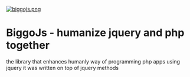 [![biggojs.png](https://s12.postimg.org/owpt9q2bh/biggojs.png)](https://postimg.org/image/8lppdeptl/)
# BiggoJs - humanize jquery and php together

the library that enhances humanly way  of programming php apps using jquery
it was written on top of jquery methods
